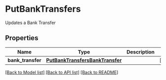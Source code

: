 # PutBankTransfers

Updates a Bank Transfer
## Properties
Name | Type | Description | Notes
------------ | ------------- | ------------- | -------------
**bank_transfer** | [**PutBankTransfersBankTransfer**](PutBankTransfersBankTransfer.md) |  | [optional] 

[[Back to Model list]](../README.md#documentation-for-models) [[Back to API list]](../README.md#documentation-for-api-endpoints) [[Back to README]](../README.md)


